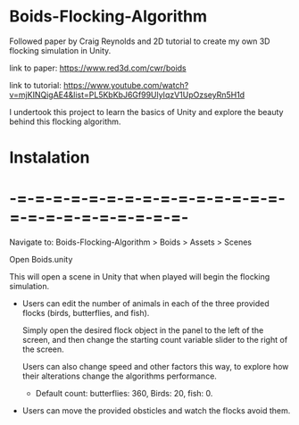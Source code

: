 # Boids-Flocking-Algorithm
Followed paper by Craig Reynolds and 2D tutorial to create my own 3D flocking simulation in Unity.


link to paper: https://www.red3d.com/cwr/boids 

link to tutorial: https://www.youtube.com/watch?v=mjKINQigAE4&list=PL5KbKbJ6Gf99UlyIqzV1UpOzseyRn5H1d


I undertook this project to learn the basics of Unity and explore the beauty behind this flocking algorithm.


# Instalation

# -=-=-=-=-=-=-=-=-=-=-=-=-=-=-=-=-=-=-=-=-=-=-=-=-=-

Navigate to: Boids-Flocking-Algorithm > Boids > Assets > Scenes

Open Boids.unity

This will open a scene in Unity that when played will begin the flocking simulation.
  - Users can edit the number of animals in each of the three provided flocks (birds, butterflies, and fish).
  
    Simply open the desired flock object in the panel to the left of the screen, and then change the starting count variable slider to the right of the screen.
    
    Users can also change speed and other factors this way, to explore how their alterations change the algorithms performance.
    
      - Default count: butterflies: 360, Birds: 20, fish: 0.
      
  - Users can move the provided obsticles and watch the flocks avoid them.

